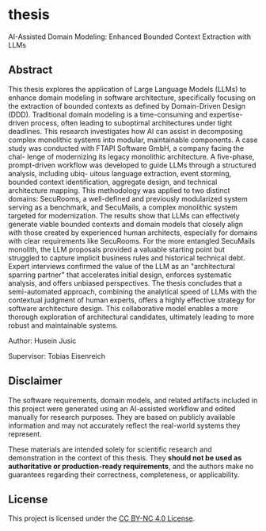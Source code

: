 # thesis

AI-Assisted Domain Modeling: Enhanced Bounded Context Extraction with LLMs

## Abstract

This thesis explores the application of Large Language Models (LLMs) to enhance
domain modeling in software architecture, specifically focusing on the extraction of
bounded contexts as defined by Domain-Driven Design (DDD). Traditional domain
modeling is a time-consuming and expertise-driven process, often leading to suboptimal
architectures under tight deadlines. This research investigates how AI can assist in
decomposing complex monolithic systems into modular, maintainable components.
A case study was conducted with FTAPI Software GmbH, a company facing the chal-
lenge of modernizing its legacy monolithic architecture. A five-phase, prompt-driven
workflow was developed to guide LLMs through a structured analysis, including ubiq-
uitous language extraction, event storming, bounded context identification, aggregate
design, and technical architecture mapping. This methodology was applied to two
distinct domains: SecuRooms, a well-defined and previously modularized system
serving as a benchmark, and SecuMails, a complex monolithic system targeted for
modernization.
The results show that LLMs can effectively generate viable bounded contexts and
domain models that closely align with those created by experienced human architects,
especially for domains with clear requirements like SecuRooms. For the more entangled
SecuMails monolith, the LLM proposals provided a valuable starting point but struggled
to capture implicit business rules and historical technical debt. Expert interviews
confirmed the value of the LLM as an "architectural sparring partner" that accelerates
initial design, enforces systematic analysis, and offers unbiased perspectives.
The thesis concludes that a semi-automated approach, combining the analytical speed
of LLMs with the contextual judgment of human experts, offers a highly effective
strategy for software architecture design. This collaborative model enables a more
thorough exploration of architectural candidates, ultimately leading to more robust
and maintainable systems.

Author: Husein Jusic

Supervisor: Tobias Eisenreich

## Disclaimer

The software requirements, domain models, and related artifacts included in this project were generated using an AI-assisted workflow and edited manually for research purposes. They are based on publicly available information and may not accurately reflect the real-world systems they represent.  

These materials are intended solely for scientific research and demonstration in the context of this thesis. They **should not be used as authoritative or production-ready requirements**, and the authors make no guarantees regarding their correctness, completeness, or applicability.

## License
This project is licensed under the [CC BY-NC 4.0 License](https://creativecommons.org/licenses/by-nc/4.0/).
